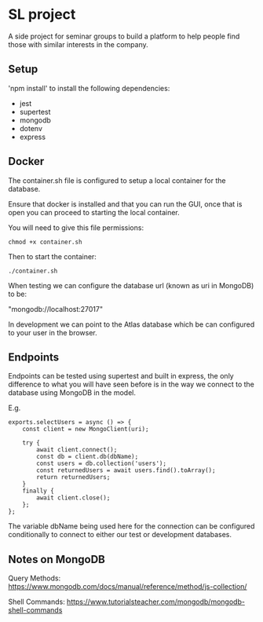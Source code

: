 # SL project

A side project for seminar groups to build a platform to help people find those with similar interests in the company.

## Setup

'npm install' to install the following dependencies:

- jest
- supertest
- mongodb
- dotenv
- express

## Docker

The container.sh file is configured to setup a local container for the database.

Ensure that docker is installed and that you can run the GUI, once that is open you can proceed to starting the local container.

You will need to give this file permissions:

```
chmod +x container.sh
```

Then to start the container:

```
./container.sh
```

When testing we can configure the database url (known as uri in MongoDB) to be:

"mongodb://localhost:27017"

In development we can point to the Atlas database which be can configured to your user in the browser.

## Endpoints

Endpoints can be tested using supertest and built in express, the only difference to what you will have seen before is in the way we connect to the database using MongoDB in the model.

E.g.

```
exports.selectUsers = async () => {
    const client = new MongoClient(uri);
    
    try {
        await client.connect();
        const db = client.db(dbName);
        const users = db.collection('users');
        const returnedUsers = await users.find().toArray();
        return returnedUsers;
    }
    finally {
        await client.close();
    };
};
```

The variable dbName being used here for the connection can be configured conditionally to connect to either our test or development databases.

## Notes on MongoDB

Query Methods:
https://www.mongodb.com/docs/manual/reference/method/js-collection/

Shell Commands:
https://www.tutorialsteacher.com/mongodb/mongodb-shell-commands